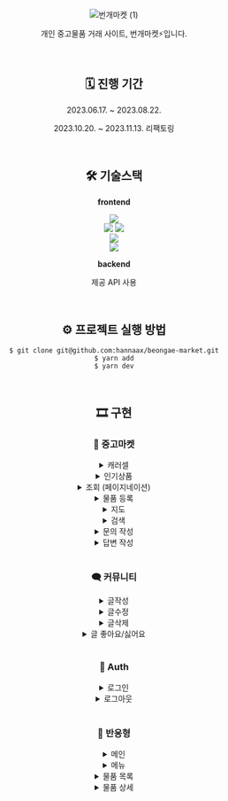 <div align='center'>
    
![번개마켓 (1)](https://github.com/hannaax/beongae-market/assets/111215320/360285bb-d565-4eac-b872-8d3950e672dc)

개인 중고물품 거래 사이트, 번개마켓⚡입니다.

<br />

## 🗓️ 진행 기간
    
<p>2023.06.17. ~ 2023.08.22.</p>
<p>2023.10.20. ~ 2023.11.13. 리팩토링</p>

<br />

## 🛠️ 기술스택

<p><strong>frontend</strong></p>
<img src="https://img.shields.io/badge/Typescript-3178C6?style=for-the-badge&logo=Typescript&logoColor=white">
<br/>
<img src="https://img.shields.io/badge/React-61DAFB?style=for-the-badge&logo=React&logoColor=white">
<img src="https://img.shields.io/badge/Next.JS-000000?style=for-the-badge&logo=nextdotjs&logoColor=white">
<br/>
<img src="https://img.shields.io/badge/Recoil-3578E5?style=for-the-badge&logo=Recoil&logoColor=white">
<br/>
<img src="https://img.shields.io/badge/graphql-E10098?style=for-the-badge&logo=graphql&logoColor=white">
<br/>

<p></p>

<p><strong>backend</strong></p>
<p>제공 API 사용</p>


<br/>


## ⚙️ **프로젝트 실행 방법**

```
$ git clone git@github.com:hannaax/beongae-market.git
$ yarn add
$ yarn dev
```

<br/>

## 🎞️ 구현

### 🛒 중고마켓
<details>
<summary>캐러셀</summary>
<img src="https://user-images.githubusercontent.com/111215320/282360587-eac6b095-f3b2-48a8-b3c1-4d66e35006db.gif"/>
</details>

<details>
<summary>인기상품</summary>
<img src="https://user-images.githubusercontent.com/111215320/282360735-d80df621-f727-428c-aef8-9d8ec078061b.gif"/>
</details>

<details>
<summary>조회 (페이지네이션)</summary>
<img src="https://user-images.githubusercontent.com/111215320/281991876-39303adc-2b28-4723-81fc-40749c3a9284.gif"/>
</details>

<details>
<summary>물품 등록</summary>
<img src="https://user-images.githubusercontent.com/111215320/282360990-d7a4c962-1c09-442e-82b8-25d5fb9f800d.gif"/>
</details>

<details>
<summary>지도</summary>
<img src="https://user-images.githubusercontent.com/111215320/282361001-d8c82d96-3b64-4ab1-a045-d6112a43ce35.png"/>
</details>

<details>
<summary>검색</summary>
<img src="https://user-images.githubusercontent.com/111215320/281991911-fe02834f-9241-4a39-9875-535c2d5b2ad3.gif"/>
</details>

<details>
<summary>문의 작성</summary>
<img src="https://user-images.githubusercontent.com/111215320/282361426-a89e3354-4d00-46d6-aa5a-82b2d3642da7.gif"/>
</details>

<details>
<summary>답변 작성</summary>
<img src="https://user-images.githubusercontent.com/111215320/282361433-7e813639-9631-40cf-a8ab-c838b7cc47b7.gif"/>
</details>

<br />

### 🗨️ 커뮤니티
<details>
<summary>글작성</summary>
<img src="https://user-images.githubusercontent.com/111215320/281990659-d83cf94d-9fd9-4bdc-8ab4-931fc3cc1e7d.gif"/>
</details>
<details>
<summary>글수정</summary>
<img src="https://user-images.githubusercontent.com/111215320/281991764-0362ab52-3f19-4162-92c9-1894ed5a6ed3.gif"/>
</details>
<details>
<summary>글삭제</summary>
<img src="https://user-images.githubusercontent.com/111215320/281991819-ff983f77-c553-4c77-ac7a-6b66333bc783.gif"/>
</details>
<details>
<summary>글 좋아요/싫어요</summary>
<img src="https://user-images.githubusercontent.com/111215320/281991851-3d9aef46-1268-4277-b58e-cc8e207594cc.gif"/>
</details>

<br />

### 👤 Auth
<details>
<summary>로그인</summary>
<img src="https://user-images.githubusercontent.com/111215320/281983368-81bc7c25-901e-4979-83e6-8daab3faf2fc.gif"/>
</details>

<details>
<summary>로그아웃</summary>
<img src="https://user-images.githubusercontent.com/111215320/281990600-29816acf-bb73-401e-86d2-17324a8e81db.gif"/>
</details>

<br />

### 📱 반응형
<details>
<summary>메인</summary>
<img src="https://user-images.githubusercontent.com/111215320/282362534-e2bee6b5-35d8-4fbc-b84a-9ceb45224dc4.gif"/>
</details>

<details>
<summary>메뉴</summary>
<img src="https://user-images.githubusercontent.com/111215320/282362544-d2ae5514-f8fa-4950-a869-7779ee86057d.gif"/>
</details>

<details>
<summary>물품 목록</summary>
<img src="https://user-images.githubusercontent.com/111215320/282362685-aaa492c8-5aa6-4148-8d67-f0ce33c15012.gif"/>
</details>

<details>
<summary>물품 상세</summary>
<img src="https://user-images.githubusercontent.com/111215320/282362701-881f2ebc-367e-440f-a02e-cca1ab110e1c.gif"/>
</details>

</div>




